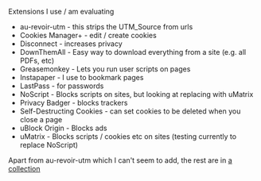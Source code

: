 Extensions I use / am evaluating

- au-revoir-utm - this strips the UTM_Source from urls
- Cookies Manager+ - edit / create cookies
- Disconnect - increases privacy
- DownThemAll - Easy way to download everything from a site (e.g. all PDFs, etc)
- Greasemonkey - Lets you run user scripts on pages
- Instapaper - I use to bookmark pages
- LastPass - for passwords
- NoScript - Blocks scripts on sites, but looking at replacing with uMatrix
- Privacy Badger - blocks trackers
- Self-Destructing Cookies - can set cookies to be deleted when you close a page
- uBlock Origin - Blocks ads
- uMatrix - Blocks scripts / cookies etc on sites (testing currently to replace NoScript)

Apart from au-revoir-utm which I can't seem to add, the rest are in [a collection](https://addons.mozilla.org/en-US/firefox/collections/xoke/xoke/)
